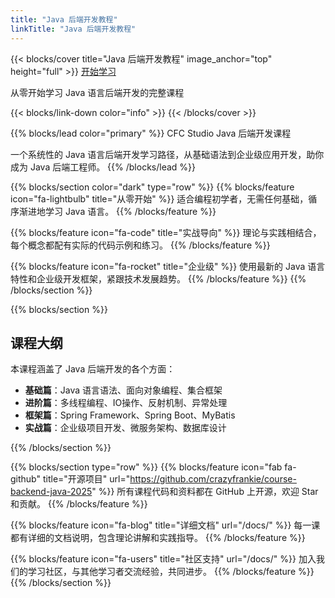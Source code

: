 ```yaml
---
title: "Java 后端开发教程"
linkTitle: "Java 后端开发教程"
---
```


{{< blocks/cover title="Java 后端开发教程" image_anchor="top" height="full" >}}
<a class="btn btn-lg btn-primary me-3 mb-4" href="/docs/">
  开始学习 <i class="fas fa-arrow-alt-circle-right ms-2"></i>
</a>
<p class="lead mt-5">从零开始学习 Java 语言后端开发的完整课程</p>
{{< blocks/link-down color="info" >}}
{{< /blocks/cover >}}

{{% blocks/lead color="primary" %}}
CFC Studio Java 后端开发课程

一个系统性的 Java 语言后端开发学习路径，从基础语法到企业级应用开发，助你成为 Java 后端工程师。
{{% /blocks/lead %}}

{{% blocks/section color="dark" type="row" %}}
{{% blocks/feature icon="fa-lightbulb" title="从零开始" %}}
适合编程初学者，无需任何基础，循序渐进地学习 Java 语言。
{{% /blocks/feature %}}

{{% blocks/feature icon="fa-code" title="实战导向" %}}
理论与实践相结合，每个概念都配有实际的代码示例和练习。
{{% /blocks/feature %}}

{{% blocks/feature icon="fa-rocket" title="企业级" %}}
使用最新的 Java 语言特性和企业级开发框架，紧跟技术发展趋势。
{{% /blocks/feature %}}
{{% /blocks/section %}}

{{% blocks/section %}}
## 课程大纲

本课程涵盖了 Java 后端开发的各个方面：

- **基础篇**：Java 语言语法、面向对象编程、集合框架
- **进阶篇**：多线程编程、IO操作、反射机制、异常处理
- **框架篇**：Spring Framework、Spring Boot、MyBatis
- **实战篇**：企业级项目开发、微服务架构、数据库设计

{{% /blocks/section %}}

{{% blocks/section type="row" %}}
{{% blocks/feature icon="fab fa-github" title="开源项目" url="https://github.com/crazyfrankie/course-backend-java-2025" %}}
所有课程代码和资料都在 GitHub 上开源，欢迎 Star 和贡献。
{{% /blocks/feature %}}

{{% blocks/feature icon="fa-blog" title="详细文档" url="/docs/" %}}
每一课都有详细的文档说明，包含理论讲解和实践指导。
{{% /blocks/feature %}}

{{% blocks/feature icon="fa-users" title="社区支持" url="/docs/" %}}
加入我们的学习社区，与其他学习者交流经验，共同进步。
{{% /blocks/feature %}}
{{% /blocks/section %}}
